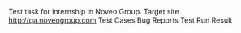 Test task for internship in Noveo Group.
Target site http://qa.noveogroup.com
Test Cases
Bug Reports
Test Run Result
